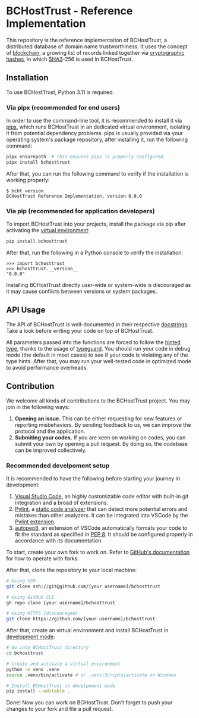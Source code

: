 # BCHostTrust - Reference Implementation

This repository is the reference implementation of BCHostTrust, a distributed database of domain name trustworthiness. It uses the concept of [blockchain](https://en.wikipedia.org/wiki/Blockchain), a growing list of records linked together via [cryptographic hashes](https://en.wikipedia.org/wiki/Cryptographic_hash_function), in which [SHA3](https://en.wikipedia.org/wiki/SHA-3)-256 is used in BCHostTrust.

## Installation

To use BCHostTrust, Python 3.11 is required.

### Via pipx (recommended for end users)

In order to use the command-line tool, it is recommended to install it via [pipx](https://pipx.pypa.io/stable/), which runs BCHostTrust in an dedicated virtual environment, isolating it from potential dependency problems. pipx is usually provided via your operating system's package repository, after installing it, run the following command:

```bash
pipx ensurepath  # This ensures pipx is properly configured
pipx install bchosttrust
```

After that, you can run the following command to verify if the installation is working properly:

```console
$ bcht version
BCHostTrust Reference Implementation, version 0.0.0
```

### Via pip (recommended for application developers)

To import BCHostTrust into your projects, install the package via pip after activating the [virtual environment](https://docs.python.org/3/library/venv.html):

```bash
pip install bchosttrust
```

After that, run the following in a Python console to verify the installation:

```pycon
>>> import bchosttrust
>>> bchosttrust.__version__
"0.0.0"
```

Installing BCHostTrust directly user-wide or system-wide is discouraged as it may cause conflicts between versions or system packages.

## API Usage

The API of BCHostTrust is well-documented in their respective [docstrings](https://peps.python.org/pep-0257/). Take a look before writing your code on top of BCHostTrust.

All parameters passed into the functions are forced to follow the [hinted type](https://peps.python.org/pep-0484/), thanks to the usage of [typeguard](https://typeguard.readthedocs.io/en/latest/index.html). You should run your code in debug mode (the default in most cases) to see if your code is violating any of the type hints. After that, you may run your well-tested code in optimized mode to avoid performance overheads.

## Contribution

We welcome all kinds of contributions to the BCHostTrust project. You may join in the following ways:

1. **Opening an issue.** This can be either requesting for new features or reporting misbehaviors. By sending feedback to us, we can improve the protocol and the application.
2. **Submiting your codes.** If you are keen on working on codes, you can submit your own by opening a pull request. By doing so, the codebase can be improved collectively.

### Recommended develpoment setup

It is recommended to have the following before starting your journey in development:

1. [Visual Studio Code](https://code.visualstudio.com/), an highly customizable code editor with built-in git integration and a broad of extensions.
2. [Pylint](https://pypi.org/project/pylint/), a [static code analyzer](https://en.wikipedia.org/wiki/Static_code_analysis) that can detect more potential errors and mistakes than other analyzers. It can be integrated into VSCode by the [Pylint extension](https://marketplace.visualstudio.com/items?itemName=ms-python.pylint).
3. [autopep8](https://marketplace.visualstudio.com/items?itemName=ms-python.autopep8), an extension of VSCode automatically formats your code to fit the standard as specified in [PEP 8](https://peps.python.org/pep-0008/). It should be configured properly in accordance with its documentation.

To start, create your own fork to work on. Refer to [GitHub's documentation](https://docs.github.com/en/pull-requests/collaborating-with-pull-requests/working-with-forks/about-forks) for how to operate with forks.

After that, clone the repository to your local machine:

```bash
# Using SSH
git clone ssh://git@github.com/[your username]/bchosttrust

# Using GitHub CLI
gh repo clone [your username]/bchosttrust

# Using HTTPS (discouraged)
git clone https://github.com/[your username]/bchosttrust
```

After that, create an virtual environment and install BCHostTrust in [development mode](https://setuptools.pypa.io/en/latest/userguide/development_mode.html):

```bash
# Go into BCHostTrust directory
cd bchosttrust

# Create and activate a virtual environment
python -m venv .venv
source .venv/bin/activate # or .venv\Scripts\activate on Windows

# Install BCHostTrust in develpoment mode
pip install --editable .
```

Done! Now you can work on BCHostTrust. Don't forget to push your changes to your fork and file a pull request.